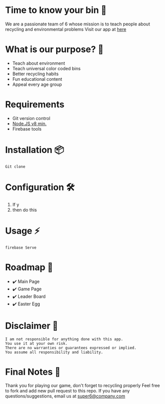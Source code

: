 # Time to know your bin 🤔

We are a passionate team of 6 whose mission is to teach people about recycling and environmental problems
Visit our app at [here](https://moretest-22401.firebaseapp.com/)


# What is our purpose? 📡

* Teach about environment
* Teach universal color coded bins
* Better recycling habits
* Fun educational content
* Appeal every age group

# Requirements

* Git version control
* [Node.JS v8 min.](http://nodejs.org)
* Firebase tools

# Installation 📦

```
Git clone
```

# Configuration 🛠️

1. If y
2. then do this

# Usage ⚡️

```
firebase Serve
```


# Roadmap 🚧

* ✔️  Main Page
* ✔️  Game Page
* ✔️  Leader Board
* ✔️  Easter Egg 


# Disclaimer 📖

```
I am not responsible for anything done with this app.
You use it at your own risk.
There are no warranties or guarantees expressed or implied.
You assume all responsibility and liability.
```

# Final Notes 🙏
Thank you for playing our game, don't forget to recycling properly
Feel free to fork and add new pull request to this repo.
If you have any questions/suggestions, email us at super6@company.com
